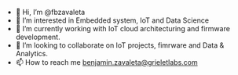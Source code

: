 - 👋 Hi, I’m @fbzavaleta
- 👀 I’m interested in Embedded system, IoT and Data Science
- 🌱 I’m currently working with IoT cloud architecturing and firmware development.
- 💞️ I’m looking to collaborate on IoT projects, fimrware and Data & Analytics.
- 📫 How to reach me benjamin.zavaleta@grieletlabs.com

<!---
fbzavaleta/fbzavaleta is a ✨ special ✨ repository because its `README.md` (this file) appears on your GitHub profile.
You can click the Preview link to take a look at your changes.
--->
